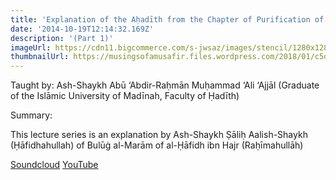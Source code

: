 ```yaml
---
title: 'Explanation of the Aḥadīth from the Chapter of Purification of Bulūġ al-Marām'
date: '2014-10-19T12:14:32.169Z'
description: '(Part 1)'
imageUrl: https://cdn11.bigcommerce.com/s-jwsaz/images/stencil/1280x1280/products/3370/12903/Bulugh_Al-Maram_Arabic_Language_1__87497.1580683500.jpg
thumbnailUrl: https://musingsofamusafir.files.wordpress.com/2018/01/c5dliaqwmaaubwg.jpg
---
```


Taught by:
Ash-Shaykh Abū ‘Abdir-Raḥmān Muḥammad ‘Ali ‘Ajjāl
(Graduate of the Islāmic University of Madīnah, Faculty of Ḥadīth)

Summary:

This lecture series is an explanation by Ash-Shaykh Ṣāliḥ Aalish-Shaykh (Ḥāfidhahullah) of Bulūġ al-Marām of al-Ḥāfidh ibn Hajr (Raḥīmahullāh)

[Soundcloud](https://soundcloud.com/darassahaba/explanation-of-ahadith-from-the-chapter-of-purification-of-bulug-al-maram-part-1)
[YouTube](https://youtu.be/fVjcl--Dmwo)
